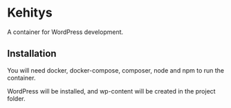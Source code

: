 # Kehitys
A container for WordPress development. 

## Installation
You will need docker, docker-compose, composer, node and npm to run the container.

WordPress will be installed, and wp-content will be created in the project folder.
